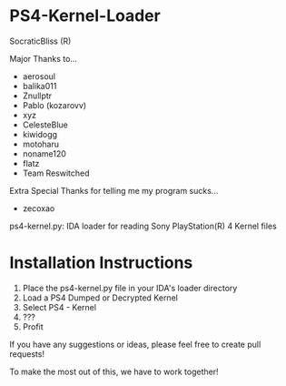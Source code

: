 # PS4-Kernel-Loader

SocraticBliss (R)

Major Thanks to...
* aerosoul
* balika011
* Znullptr
* Pablo (kozarovv)
* xyz
* CelesteBlue
* kiwidogg
* motoharu
* noname120
* flatz
* Team Reswitched

Extra Special Thanks for telling me my program sucks...
* zecoxao

ps4-kernel.py: IDA loader for reading Sony PlayStation(R) 4 Kernel files

# Installation Instructions
1) Place the ps4-kernel.py file in your IDA's loader directory
2) Load a PS4 Dumped or Decrypted Kernel
3) Select PS4 - Kernel
4) ???
5) Profit

If you have any suggestions or ideas, please feel free to create pull requests! 

To make the most out of this, we have to work together!
